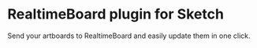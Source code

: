 # RealtimeBoard plugin for Sketch

Send your artboards to RealtimeBoard and easily update them in one click.
